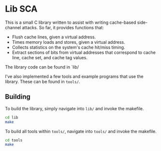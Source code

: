 # Lib SCA

This is a small C library written to assist with writing cache-based
side-channel attacks. So far, it provides functions that:

* Flush cache lines, given a virtual address.
* Times memory loads and stores, given a virtual address.
* Collects statistics on the system's cache hit/miss timing.
* Extract sections of bits from virtual addresses that correspond to cache line,
  cache set, and cache tag values.

The library code can be found in `lib/

I've also implemented a few tools and example programs that use the library.
These can be found in `tools/`.

## Building

To build the library, simply navigate into `lib/` and invoke the makefile.

```bash
cd lib
make
```

To build all tools within `tools/`, navigate into `tools/` and invoke the
makefile.

```bash
cd tools
make
```

